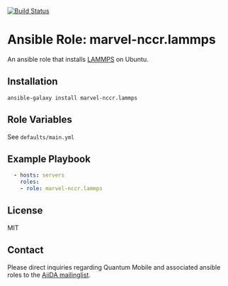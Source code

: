 [![Build Status](https://travis-ci.org/marvel-nccr/ansible-role-lammps.svg?branch=master)](https://travis-ci.org/marvel-nccr/ansible-role-lammps)

# Ansible Role: marvel-nccr.lammps

An ansible role that installs [LAMMPS](http://lammps.sandia.gov/) on Ubuntu.

## Installation

`ansible-galaxy install marvel-nccr.lammps`

## Role Variables

See `defaults/main.yml`

## Example Playbook

```yaml
  - hosts: servers
    roles:
    - role: marvel-nccr.lammps
```

## License

MIT

## Contact

Please direct inquiries regarding Quantum Mobile and associated ansible roles to the [AiiDA mailinglist](http://www.aiida.net/mailing-list/).
